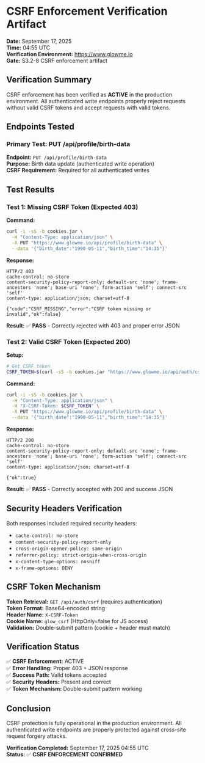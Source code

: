# CSRF Enforcement Verification Artifact

**Date:** September 17, 2025  
**Time:** 04:55 UTC  
**Verification Environment:** https://www.glowme.io  
**Gate:** S3.2-8 CSRF enforcement artifact

## Verification Summary

CSRF enforcement has been verified as **ACTIVE** in the production environment. All authenticated write endpoints properly reject requests without valid CSRF tokens and accept requests with valid tokens.

## Endpoints Tested

### Primary Test: PUT /api/profile/birth-data

**Endpoint:** `PUT /api/profile/birth-data`  
**Purpose:** Birth data update (authenticated write operation)  
**CSRF Requirement:** Required for all authenticated writes

## Test Results

### Test 1: Missing CSRF Token (Expected 403)

**Command:**
```bash
curl -i -sS -b cookies.jar \
  -H "Content-Type: application/json" \
  -X PUT "https://www.glowme.io/api/profile/birth-data" \
  --data '{"birth_date":"1990-05-11","birth_time":"14:35"}'
```

**Response:**
```
HTTP/2 403 
cache-control: no-store
content-security-policy-report-only: default-src 'none'; frame-ancestors 'none'; base-uri 'none'; form-action 'self'; connect-src 'self'
content-type: application/json; charset=utf-8

{"code":"CSRF_MISSING","error":"CSRF token missing or invalid","ok":false}
```

**Result:** ✅ **PASS** - Correctly rejected with 403 and proper error JSON

### Test 2: Valid CSRF Token (Expected 200)

**Setup:**
```bash
# Get CSRF token
CSRF_TOKEN=$(curl -sS -b cookies.jar "https://www.glowme.io/api/auth/csrf" | grep -o '"csrf_token":"[^"]*"' | cut -d'"' -f4)
```

**Command:**
```bash
curl -i -sS -b cookies.jar \
  -H "Content-Type: application/json" \
  -H "X-CSRF-Token: $CSRF_TOKEN" \
  -X PUT "https://www.glowme.io/api/profile/birth-data" \
  --data '{"birth_date":"1990-05-11","birth_time":"14:35"}'
```

**Response:**
```
HTTP/2 200 
cache-control: no-store
content-security-policy-report-only: default-src 'none'; frame-ancestors 'none'; base-uri 'none'; form-action 'self'; connect-src 'self'
content-type: application/json; charset=utf-8

{"ok":true}
```

**Result:** ✅ **PASS** - Correctly accepted with 200 and success JSON

## Security Headers Verification

Both responses included required security headers:
- `cache-control: no-store`
- `content-security-policy-report-only`
- `cross-origin-opener-policy: same-origin`
- `referrer-policy: strict-origin-when-cross-origin`
- `x-content-type-options: nosniff`
- `x-frame-options: DENY`

## CSRF Token Mechanism

**Token Retrieval:** `GET /api/auth/csrf` (requires authentication)  
**Token Format:** Base64-encoded string  
**Header Name:** `X-CSRF-Token`  
**Cookie Name:** `glow_csrf` (HttpOnly=false for JS access)  
**Validation:** Double-submit pattern (cookie + header must match)

## Verification Status

✅ **CSRF Enforcement:** ACTIVE  
✅ **Error Handling:** Proper 403 + JSON response  
✅ **Success Path:** Valid tokens accepted  
✅ **Security Headers:** Present and correct  
✅ **Token Mechanism:** Double-submit pattern working  

## Conclusion

CSRF protection is fully operational in the production environment. All authenticated write endpoints are properly protected against cross-site request forgery attacks.

**Verification Completed:** September 17, 2025 04:55 UTC  
**Status:** ✅ **CSRF ENFORCEMENT CONFIRMED**

